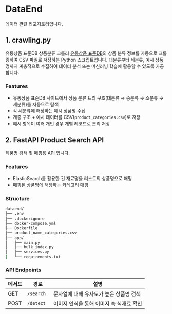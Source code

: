 # DataEnd
데이터 관련 리포지토리입니다.

## 1. crawling.py
유통상품 표준DB 상품분류 크롤러
[유통상품 표준DB](https://www.allproductkorea.or.kr/products/database/category)의 상품 분류 정보를 자동으로 크롤링하여 CSV 파일로 저장하는 Python 스크립트입니다. 
대분류부터 세분류, 예시 상품명까지 계층적으로 수집하여 데이터 분석 또는 머신러닝 학습에 활용할 수 있도록 가공합니다.

### Features
- 유통상품 표준DB 사이트에서 상품 분류 트리 구조(대분류 → 중분류 → 소분류 → 세분류)를 자동으로 탐색
- 각 세분류에 해당하는 예시 상품명 수집
- 계층 구조 + 예시 데이터를 CSV(`product_categories.csv`)로 저장
- 예시 항목이 여러 개인 경우 개별 레코드로 분리 저장

## 2. FastAPI Product Search API
제품명 검색 및 매핑용 API 입니다.

### Features
- ElasticSearch를 활용한 긴 재료명을 리스트의 상품명으로 매핑
- 매핑된 상품명에 해당하는 카테고리 매핑

### Structure
```bash
dataend/
├── .env
├── .dockerignore
├── docker-compose.yml
├── Dockerfile
├── product_name_categories.csv
├── app/
│   ├── main.py
│   ├── bulk_index.py
│   ├── services.py
|   └── requirements.txt
```

### API Endpoints

| 메서드 | 경로                           | 설명                   |
|--------|--------------------------------|------------------------|
| GET    | `/search`                      | 문자열에 대해 유사도가 높은 상품명 검색         |
| POST    | `/detect `                      | 이미지 인식을 통해 이미지 속 식재료 확인         |
